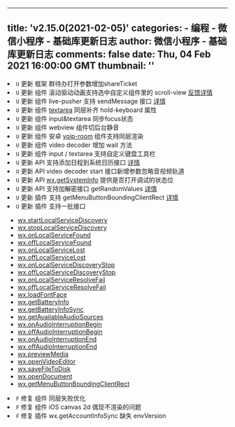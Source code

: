 
---
title: 'v2.15.0(2021-02-05)'
categories: 
    - 编程
    - 微信小程序 - 基础库更新日志
author: 微信小程序 - 基础库更新日志
comments: false
date: Thu, 04 Feb 2021 16:00:00 GMT
thumbnail: ''
---

<div>   
<li><code>U</code> 更新 框架 群待办打开参数增加shareTicket</li> <li><code>U</code> 更新 组件 滚动驱动动画支持选中自定义组件里的 scroll-view  <a href="https://developers.weixin.qq.com/community/develop/doc/00008e64470158f34a7b89c2651c00" target="_blank" rel="noopener noreferrer">反馈详情<span></span></a></li> <li><code>U</code> 更新 组件 live-pusher 支持 sendMessage 接口  <a href="https://developers.weixin.qq.com/miniprogram/dev/api/media/live/LivePusherContext.sendMessage.html">详情</a></li> <li><code>U</code> 更新 组件 <a href="https://developers.weixin.qq.com/miniprogram/dev/component/textarea.html">textarea</a> 同层补齐 hold-keyboard 属性</li> <li><code>U</code> 更新 组件 input&textarea 同步focus状态</li> <li><code>U</code> 更新 组件 webview 组件切后台静音</li> <li><code>U</code> 更新 组件 安卓 <a href="https://developers.weixin.qq.com/miniprogram/dev/component/voip-room.html">voip-room</a> 组件支持同层渲染</li> <li><code>U</code> 更新 组件 video decoder 增加 wait 方法</li> <li><code>U</code> 更新 组件 input / textarea 支持自定义键盘工具栏</li> <li><code>U</code> 更新 API 支持添加日程到系统日历接口  <a href="https://developers.weixin.qq.com/miniprogram/dev/api/device/calendar/wx.addPhoneCalendar.html">详情</a></li> <li><code>U</code> 更新 API video decoder start 接口新增参数忽略音视频轨道</li> <li><code>U</code> 更新 API <a href="https://developers.weixin.qq.com/miniprogram/dev/api/base/system/system-info/wx.getSystemInfo.html">wx.getSystemInfo</a> 提供是否打开调试的状态位</li> <li><code>U</code> 更新 API 支持加解密接口 getRandomValues  <a href="https://developers.weixin.qq.com/miniprogram/dev/api/device/crypto/wx.getRandomValues.html">详情</a></li> <li><code>U</code> 更新 插件 支持 getMenuButtonBoundingClientRect  <a href="https://developers.weixin.qq.com/miniprogram/dev/api/ui/menu/wx.getMenuButtonBoundingClientRect.html">详情</a></li> <li><code>U</code> 更新 插件 支持一批接口
<detail><ul><li><a href="https://developers.weixin.qq.com/miniprogram/dev/api/network/mdns/wx.startLocalServiceDiscovery.html">wx.startLocalServiceDiscovery</a></li> <li><a href="https://developers.weixin.qq.com/miniprogram/dev/api/network/mdns/wx.stopLocalServiceDiscovery.html">wx.stopLocalServiceDiscovery</a></li> <li><a href="https://developers.weixin.qq.com/miniprogram/dev/api/network/mdns/wx.onLocalServiceFound.html">wx.onLocalServiceFound</a></li> <li><a href="https://developers.weixin.qq.com/miniprogram/dev/api/network/mdns/wx.offLocalServiceFound.html">wx.offLocalServiceFound</a></li> <li><a href="https://developers.weixin.qq.com/miniprogram/dev/api/network/mdns/wx.onLocalServiceLost.html">wx.onLocalServiceLost</a></li> <li><a href="https://developers.weixin.qq.com/miniprogram/dev/api/network/mdns/wx.offLocalServiceLost.html">wx.offLocalServiceLost</a></li> <li><a href="https://developers.weixin.qq.com/miniprogram/dev/api/network/mdns/wx.onLocalServiceDiscoveryStop.html">wx.onLocalServiceDiscoveryStop</a></li> <li><a href="https://developers.weixin.qq.com/miniprogram/dev/api/network/mdns/wx.offLocalServiceDiscoveryStop.html">wx.offLocalServiceDiscoveryStop</a></li> <li><a href="https://developers.weixin.qq.com/miniprogram/dev/api/network/mdns/wx.onLocalServiceResolveFail.html">wx.onLocalServiceResolveFail</a></li> <li><a href="https://developers.weixin.qq.com/miniprogram/dev/api/network/mdns/wx.offLocalServiceResolveFail.html">wx.offLocalServiceResolveFail</a></li> <li><a href="https://developers.weixin.qq.com/miniprogram/dev/api/ui/font/wx.loadFontFace.html">wx.loadFontFace</a></li> <li><a href="https://developers.weixin.qq.com/miniprogram/dev/api/device/battery/wx.getBatteryInfo.html">wx.getBatteryInfo</a></li> <li><a href="https://developers.weixin.qq.com/miniprogram/dev/api/device/battery/wx.getBatteryInfoSync.html">wx.getBatteryInfoSync</a></li> <li><a href="https://developers.weixin.qq.com/miniprogram/dev/api/media/audio/wx.getAvailableAudioSources.html">wx.getAvailableAudioSources</a></li> <li><a href="https://developers.weixin.qq.com/miniprogram/dev/api/base/app/app-event/wx.onAudioInterruptionBegin.html">wx.onAudioInterruptionBegin</a></li> <li><a href="https://developers.weixin.qq.com/miniprogram/dev/api/base/app/app-event/wx.offAudioInterruptionBegin.html">wx.offAudioInterruptionBegin</a></li> <li><a href="https://developers.weixin.qq.com/miniprogram/dev/api/base/app/app-event/wx.onAudioInterruptionEnd.html">wx.onAudioInterruptionEnd</a></li> <li><a href="https://developers.weixin.qq.com/miniprogram/dev/api/base/app/app-event/wx.offAudioInterruptionEnd.html">wx.offAudioInterruptionEnd</a></li> <li><a href="https://developers.weixin.qq.com/miniprogram/dev/api/media/image/wx.previewMedia.html">wx.previewMedia</a></li> <li><a href="https://developers.weixin.qq.com/miniprogram/dev/api/media/video/wx.openVideoEditor.html">wx.openVideoEditor</a></li> <li><a href="https://developers.weixin.qq.com/miniprogram/dev/api/file/wx.saveFileToDisk.html">wx.saveFileToDisk</a></li> <li><a href="https://developers.weixin.qq.com/miniprogram/dev/api/file/wx.openDocument.html">wx.openDocument</a></li> <li><a href="https://developers.weixin.qq.com/miniprogram/dev/api/ui/menu/wx.getMenuButtonBoundingClientRect.html">wx.getMenuButtonBoundingClientRect</a></li></ul></detail></li> <li><code>F</code> 修复 组件 同层失败优化</li> <li><code>F</code> 修复 组件 iOS canvas 2d 偶现不渲染的问题</li> <li><code>F</code> 修复 插件 wx.getAccountInfoSync 缺失 envVersion</li>  
</div>
            